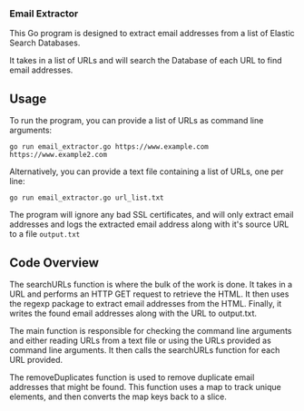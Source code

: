 ### Email Extractor

This Go program is designed to extract email addresses from a list of Elastic Search Databases. 

It takes in a list of URLs and will search the Database of each URL to find email addresses.


Usage
----
To run the program, you can provide a list of URLs as command line arguments:

```
go run email_extractor.go https://www.example.com https://www.example2.com
```
Alternatively, you can provide a text file containing a list of URLs, one per line:

```
go run email_extractor.go url_list.txt
```


The program will ignore any bad SSL certificates, and will only extract email addresses and logs the extracted email address along with it's source URL to a file `output.txt`




Code Overview
----
The searchURLs function is where the bulk of the work is done. It takes in a URL and performs an HTTP GET request to retrieve the HTML. It then uses the regexp package to extract email addresses from the HTML. Finally, it writes the found email addresses along with the URL to output.txt.

The main function is responsible for checking the command line arguments and either reading URLs from a text file or using the URLs provided as command line arguments. It then calls the searchURLs function for each URL provided.

The removeDuplicates function is used to remove duplicate email addresses that might be found. This function uses a map to track unique elements, and then converts the map keys back to a slice.
